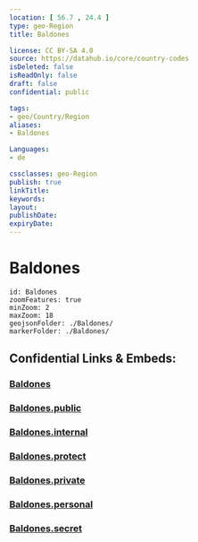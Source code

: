 ```yaml
---
location: [ 56.7 , 24.4 ] 
type: geo-Region
title: Baldones

license: CC BY-SA 4.0
source: https://datahub.io/core/country-codes
isDeleted: false
isReadOnly: false
draft: false
confidential: public

tags:
- geo/Country/Region
aliases:
- Baldones

Languages:
- de

cssclasses: geo-Region
publish: true
linkTitle: 
keywords: 
layout: 
publishDate: 
expiryDate: 
---
```


# Baldones

```leaflet
id: Baldones
zoomFeatures: true 
minZoom: 2 
maxZoom: 18
geojsonFolder: ./Baldones/
markerFolder: ./Baldones/
```


## Confidential Links & Embeds: 

### [Baldones](/_Standards/Earth/Continent/Europe/Europe~North/Latvia/Counties/Baldones.md) 

### [Baldones.public](/_public/Earth/Continent/Europe/Europe~North/Latvia/Counties/Baldones.public.md) 

### [Baldones.internal](/_internal/Earth/Continent/Europe/Europe~North/Latvia/Counties/Baldones.internal.md) 

### [Baldones.protect](/_protect/Earth/Continent/Europe/Europe~North/Latvia/Counties/Baldones.protect.md) 

### [Baldones.private](/_private/Earth/Continent/Europe/Europe~North/Latvia/Counties/Baldones.private.md) 

### [Baldones.personal](/_personal/Earth/Continent/Europe/Europe~North/Latvia/Counties/Baldones.personal.md) 

### [Baldones.secret](/_secret/Earth/Continent/Europe/Europe~North/Latvia/Counties/Baldones.secret.md)

